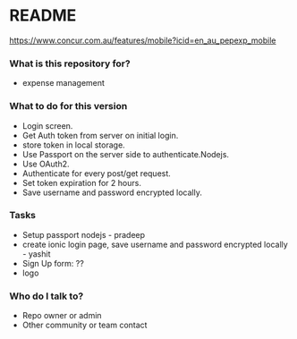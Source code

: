 # README #

https://www.concur.com.au/features/mobile?icid=en_au_pepexp_mobile

### What is this repository for? ###

* expense management

### What to do for this version ###

* Login screen.
* Get Auth token from server on initial login.
* store token in local storage.
* Use Passport on the server side to authenticate.Nodejs.
* Use OAuth2.
* Authenticate for every post/get request.
* Set token expiration for 2 hours.
* Save username and password encrypted locally.

### Tasks ###

* Setup passport nodejs - pradeep
* create ionic login page, save username and password encrypted locally - yashit
* Sign Up form: ??
* logo

### Who do I talk to? ###

* Repo owner or admin
* Other community or team contact
